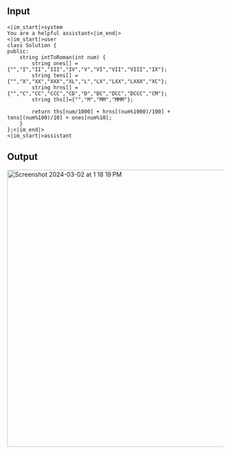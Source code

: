 ## Input
```
<|im_start|>system
You are a helpful assistant<|im_end|>
<|im_start|>user
class Solution {
public:
    string intToRoman(int num) {
        string ones[] = {"","I","II","III","IV","V","VI","VII","VIII","IX"};
        string tens[] = {"","X","XX","XXX","XL","L","LX","LXX","LXXX","XC"};
        string hrns[] = {"","C","CC","CCC","CD","D","DC","DCC","DCCC","CM"};
        string ths[]={"","M","MM","MMM"};
        
        return ths[num/1000] + hrns[(num%1000)/100] + tens[(num%100)/10] + ones[num%10];
    }
};<|im_end|>
<|im_start|>assistant
```

## Output
<img width="643" alt="Screenshot 2024-03-02 at 1 18 19 PM" src="https://github.com/kearns-cu/CPSC_298_Kearns/assets/90280289/a04b0971-4785-499e-8348-727f1caec807">
